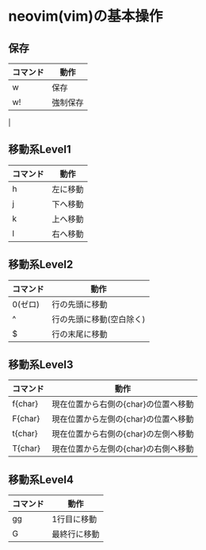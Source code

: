 # neovim(vim)の基本操作
## 保存
| コマンド | 動作 |
| --- | --- |
| w | 保存 |
| w! | 強制保存 |
| 

## 移動系Level1
| コマンド | 動作 |
| --- | --- |
| h | 左に移動 |
| j | 下へ移動 |
| k | 上へ移動 |
| l | 右へ移動 |

## 移動系Level2

| コマンド | 動作 |
| --- | --- |
| 0(ゼロ) | 行の先頭に移動 |
| ^ | 行の先頭に移動(空白除く) |
| $ | 行の末尾に移動 |

## 移動系Level3
| コマンド | 動作 |
| --- | --- |
| f{char} | 現在位置から右側の{char}の位置へ移動 |
| F{char} | 現在位置から左側の{char}の位置へ移動 |
| t{char} | 現在位置から右側の{char}の左側へ移動 |
| T{char} | 現在位置から左側の{char}の右側へ移動 |

## 移動系Level4
| コマンド | 動作 |
| --- | --- |
| gg | 1行目に移動 |
| G | 最終行に移動 |



